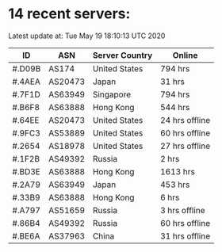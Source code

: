 # 14 recent servers:

Latest update at: Tue May 19 18:10:13 UTC 2020

| ID | ASN | Server Country | Online |
| -- | --- | -------------- | ------ |
| #.D09B | AS174 | United States | 794 hrs |
| #.4AEA | AS20473 | Japan | 31 hrs |
| #.7F1D | AS63949 | Singapore | 794 hrs |
| #.B6F8 | AS63888 | Hong Kong | 544 hrs |
| #.64EE | AS20473 | United States | 24 hrs offline |
| #.9FC3 | AS53889 | United States | 60 hrs offline |
| #.2654 | AS18978 | United States | 27 hrs offline |
| #.1F2B | AS49392 | Russia | 2 hrs |
| #.BD3E | AS63888 | Hong Kong | 1613 hrs |
| #.2A79 | AS63949 | Japan | 453 hrs |
| #.33B9 | AS63888 | Hong Kong | 6 hrs |
| #.A797 | AS51659 | Russia | 3 hrs offline |
| #.86B4 | AS49392 | Russia | 60 hrs offline |
| #.BE6A | AS37963 | China | 31 hrs offline |

